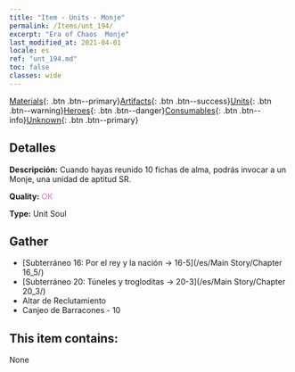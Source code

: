 ```yaml
---
title: "Item - Units - Monje"
permalink: /Items/unt_194/
excerpt: "Era of Chaos  Monje"
last_modified_at: 2021-04-01
locale: es
ref: "unt_194.md"
toc: false
classes: wide
---
```

 [Materials](/es/Items/){: .btn .btn--primary}[Artifacts](/es/Items/Artifacts/){: .btn .btn--success}[Units](/es/Items/Units/){: .btn .btn--warning}[Heroes](/es/Items/Heroes/){: .btn .btn--danger}[Consumables](/es/Items/Consumables/){: .btn .btn--info}[Unknown](/es/Items/Unknown/){: .btn .btn--primary}

## Detalles
 **Descripción:** Cuando hayas reunido 10 fichas de alma, podrás invocar a un Monje, una unidad de aptitud SR.

 **Quality:** <span style="color: #DA70D6">OK</span>

 **Type:** Unit Soul

## Gather

*    [Subterráneo 16: Por el rey y la nación -> 16-5](/es/Main Story/Chapter 16_5/) 
*    [Subterráneo 20: Túneles y trogloditas -> 20-3](/es/Main Story/Chapter 20_3/) 
*    Altar de Reclutamiento 
*    Canjeo de Barracones - 10 

## This item contains:

  None

